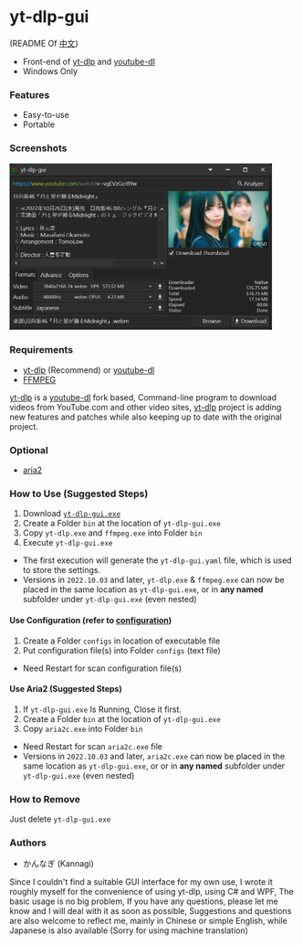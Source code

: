 # yt-dlp-gui
(README Of [中文](README.zh.md))

* Front-end of [yt-dlp](https://github.com/yt-dlp/yt-dlp) and [youtube-dl](https://github.com/ytdl-org/youtube-dl)
* Windows Only

### Features
* Easy-to-use
* Portable

### Screenshots
<img src="screenshot03.png" width="460"/>

### Requirements
* [yt-dlp](https://github.com/yt-dlp/yt-dlp) (Recommend) or [youtube-dl](https://github.com/ytdl-org/youtube-dl)
* [FFMPEG](https://ffmpeg.org/download.html#build-windows)

[yt-dlp](https://github.com/yt-dlp/yt-dlp) is a [youtube-dl](https://github.com/ytdl-org/youtube-dl) fork based,
Command-line program to download videos from YouTube.com and other video sites,
[yt-dlp](https://github.com/yt-dlp/yt-dlp) project is adding new features and patches while also keeping up to date with the original project.

### Optional
* [aria2](https://aria2.github.io/)

### How to Use (Suggested Steps)
1. Download [`yt-dlp-gui.exe`](https://github.com/kannagi0303/yt-dlp-gui/releases)
2. Create a Folder `bin` at the location of `yt-dlp-gui.exe`
3. Copy `yt-dlp.exe` and `ffmpeg.exe` into Folder `bin`
4. Execute `yt-dlp-gui.exe`

* The first execution will generate the `yt-dlp-gui.yaml` file, which is used to store the settings.
* Versions in `2022.10.03` and later, `yt-dlp.exe` & `ffmpeg.exe` can now be placed in the same location as `yt-dlp-gui.exe`, or in **any named** subfolder under `yt-dlp-gui.exe` (even nested)

#### Use Configuration (refer to [configuration](https://github.com/yt-dlp/yt-dlp#configuration))
1. Create a Folder `configs` in location of executable file
2. Put configuration file(s) into Folder `configs` (text file)

* Need Restart for scan configuration file(s)

#### Use Aria2 (Suggested Steps)
1. If `yt-dlp-gui.exe` Is Running, Close it first.
2. Create a Folder `bin` at the location of `yt-dlp-gui.exe`
3. Copy `aria2c.exe` into Folder `bin`

* Need Restart for scan `aria2c.exe` file
* Versions in `2022.10.03` and later, `aria2c.exe` can now be placed in the same location as `yt-dlp-gui.exe`, or or in **any named** subfolder under `yt-dlp-gui.exe` (even nested)

### How to Remove
Just delete `yt-dlp-gui.exe`

### Authors
* かんなぎ (Kannagi)

Since I couldn't find a suitable GUI interface for my own use, 
I wrote it roughly myself for the convenience of using yt-dlp, 
using C# and WPF, The basic usage is no big problem,
If you have any questions, please let me know and I will deal with it as soon as possible,
Suggestions and questions are also welcome to reflect me, 
mainly in Chinese or simple English, while Japanese is also available
(Sorry for using machine translation)